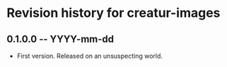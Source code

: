 # Revision history for creatur-images

## 0.1.0.0  -- YYYY-mm-dd

* First version. Released on an unsuspecting world.
